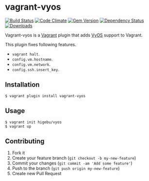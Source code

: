 # vagrant-vyos
[![Build Status](https://travis-ci.org/higebu/vagrant-vyos.png)](https://travis-ci.org/higebu/vagrant-vyos)
[![Code Climate](https://codeclimate.com/github/higebu/vagrant-vyos/badges/gpa.svg)](https://codeclimate.com/github/higebu/vagrant-vyos)
[![Gem Version](https://badge.fury.io/rb/vagrant-vyos.svg)](https://badge.fury.io/rb/vagrant-vyos)
[![Dependency Status](https://gemnasium.com/badges/github.com/higebu/vagrant-vyos.svg)](https://gemnasium.com/github.com/higebu/vagrant-vyos)
[![Downloads](http://ruby-gem-downloads-badge.herokuapp.com/vagrant-vyos?type=total&style=flat)](https://rubygems.org/gems/vagrant-vyos)

Vagrant-vyos is a [Vagrant](http://www.vagrantup.com) plugin that adds [VyOS](http://vyos.net/wiki/Main_Page) support to Vagrant.

This plugin fixes following features.

* `vagrant halt`.
* `config.vm.hostname`.
* `config.vm.network`.
* `config.ssh.insert_key`.

## Installation

```
$ vagrant plugin install vagrant-vyos
```

## Usage

```
$ vagrant init higebu/vyos
$ vagrant up
```

## Contributing

1. Fork it
2. Create your feature branch (`git checkout -b my-new-feature`)
3. Commit your changes (`git commit -am 'Add some feature'`)
4. Push to the branch (`git push origin my-new-feature`)
5. Create new Pull Request
